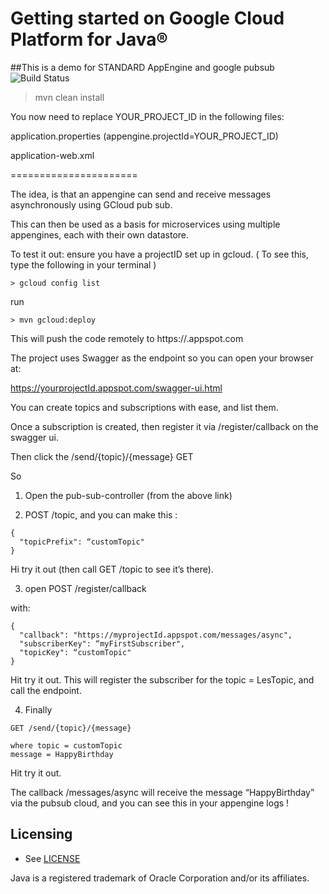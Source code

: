# Getting started on Google Cloud Platform for Java® 

##This is a demo for STANDARD AppEngine and google pubsub ![Build Status](https://travis-ci.org/willedwards/pubsub-springboot-std.svg?branch=master)

>mvn clean install


You now need to replace YOUR_PROJECT_ID in the following files:

application.properties          (appengine.projectId=YOUR_PROJECT_ID)

application-web.xml

======================


The idea, is that an appengine can send and receive messages asynchronously using GCloud pub sub.

This can then be used as a basis for microservices using multiple appengines, each with their own datastore.

To test it out: ensure you have a projectID set up in gcloud.
( To see this, type the following in your terminal )

``` > gcloud config list ```

run

```> mvn gcloud:deploy```

This will push the code remotely to https://<projectId>.appspot.com


The project uses Swagger as the endpoint so you can open your browser at:

https://yourprojectId.appspot.com/swagger-ui.html

You can create topics and subscriptions with ease, and list them.

Once a subscription is created, then register it via /register/callback on the swagger ui.

Then click the /send/{topic}/{message} GET

So

1) Open the pub-sub-controller (from the above link)

2) POST /topic, and you can make this : 
```
{
  "topicPrefix": “customTopic"
}
```
Hi try it out (then call GET /topic to see it’s there).

3) open POST /register/callback

with:
```
{
  "callback": "https://myprojectId.appspot.com/messages/async",
  "subscriberKey": “myFirstSubscriber",
  "topicKey": “customTopic"
}
```
Hit try it out.
This will register the subscriber for the topic = LesTopic, and call the endpoint.

4) Finally

```
GET /send/{topic}/{message}

where topic = customTopic
message = HappyBirthday
```

Hit try it out.

The callback /messages/async will receive the message “HappyBirthday” via the pubsub cloud, and you can see this in your appengine logs !

## Licensing

* See [LICENSE](LICENSE)

Java is a registered trademark of Oracle Corporation and/or its affiliates.
